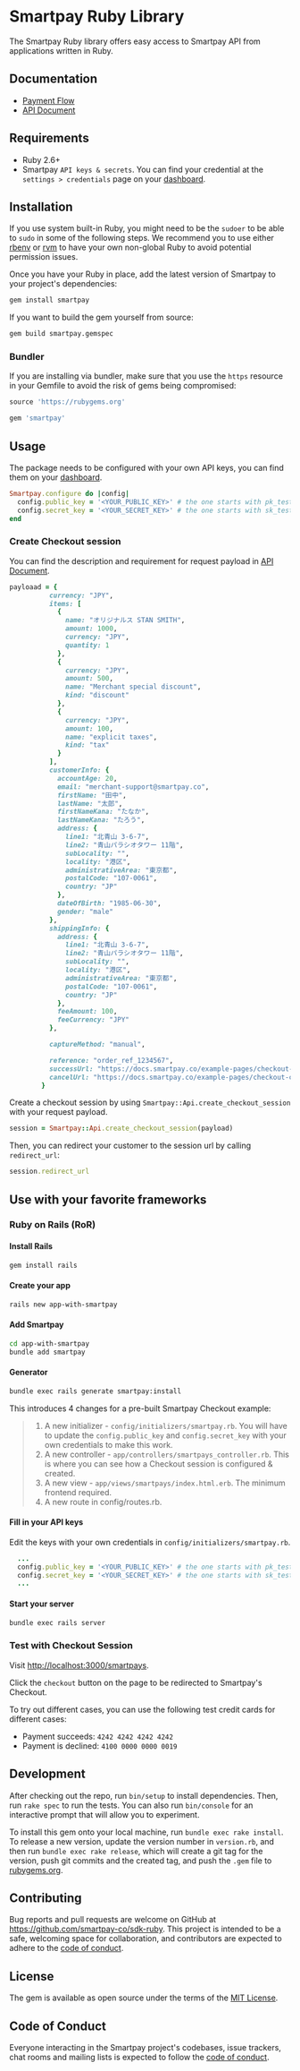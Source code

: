 # Smartpay Ruby Library

The Smartpay Ruby library offers easy access to Smartpay API from applications written in Ruby.

## Documentation

- [Payment Flow](https://docs.smartpay.co/#payment_flow)
- [API Document](https://api-doc.smartpay.co)

## Requirements

- Ruby 2.6+
- Smartpay `API keys & secrets`. You can find your credential at the `settings > credentials` page on your [dashboard](https://dashboard.smartpay.co/settings/credentials).

## Installation

If you use system built-in Ruby, you might need to be the `sudoer` to be able to `sudo` in some of the following steps. We recommend you to use either [rbenv](https://github.com/rbenv/rbenv) or [rvm](https://rvm.io/) to have your own non-global Ruby to avoid potential permission issues.

Once you have your Ruby in place, add the latest version of Smartpay to your project's dependencies:

```sh
gem install smartpay
```

If you want to build the gem yourself from source:

```sh
gem build smartpay.gemspec
```

### Bundler

If you are installing via bundler, make sure that you use the `https` resource in your Gemfile to avoid the risk of gems being compromised:

```ruby
source 'https://rubygems.org'

gem 'smartpay'
```

## Usage

The package needs to be configured with your own API keys, you can find them on your [dashboard](https://dashboard.smartpay.co/settings/credentials).

```ruby
Smartpay.configure do |config|
  config.public_key = '<YOUR_PUBLIC_KEY>' # the one starts with pk_test_
  config.secret_key = '<YOUR_SECRET_KEY>' # the one starts with sk_test_
end
```

### Create Checkout session

You can find the description and requirement for request payload in [API Document](https://api-doc.smartpay.co/#8a3538b1-530c-448c-8bae-4a41cdf0b8fd).

```ruby
payloaad = {
          currency: "JPY",
          items: [
            {
              name: "オリジナルス STAN SMITH",
              amount: 1000,
              currency: "JPY",
              quantity: 1
            },
            {
              currency: "JPY",
              amount: 500,
              name: "Merchant special discount",
              kind: "discount"
            },
            {
              currency: "JPY",
              amount: 100,
              name: "explicit taxes",
              kind: "tax"
            }
          ],
          customerInfo: {
            accountAge: 20,
            email: "merchant-support@smartpay.co",
            firstName: "田中",
            lastName: "太郎",
            firstNameKana: "たなか",
            lastNameKana: "たろう",
            address: {
              line1: "北青山 3-6-7",
              line2: "青山パラシオタワー 11階",
              subLocality: "",
              locality: "港区",
              administrativeArea: "東京都",
              postalCode: "107-0061",
              country: "JP"
            },
            dateOfBirth: "1985-06-30",
            gender: "male"
          },
          shippingInfo: {
            address: {
              line1: "北青山 3-6-7",
              line2: "青山パラシオタワー 11階",
              subLocality: "",
              locality: "港区",
              administrativeArea: "東京都",
              postalCode: "107-0061",
              country: "JP"
            },
            feeAmount: 100,
            feeCurrency: "JPY"
          },

          captureMethod: "manual",

          reference: "order_ref_1234567",
          successUrl: "https://docs.smartpay.co/example-pages/checkout-successful",
          cancelUrl: "https://docs.smartpay.co/example-pages/checkout-canceled"
        }
```

Create a checkout session by using `Smartpay::Api.create_checkout_session` with your request payload.

```ruby
session = Smartpay::Api.create_checkout_session(payload)
```

Then, you can redirect your customer to the session url by calling `redirect_url`:

```ruby
session.redirect_url
```

## Use with your favorite frameworks

### Ruby on Rails (RoR)

#### Install Rails

```sh
gem install rails
```

#### Create your app

```sh
rails new app-with-smartpay
```

#### Add Smartpay

```sh
cd app-with-smartpay
bundle add smartpay
```

#### Generator

```sh
bundle exec rails generate smartpay:install
```

This introduces 4 changes for a pre-built Smartpay Checkout example:

> 1. A new initializer - `config/initializers/smartpay.rb`. You will have to update the `config.public_key` and `config.secret_key` with your own credentials to make this work.
> 2. A new controller - `app/controllers/smartpays_controller.rb`. This is where you can see how a Checkout session is configured & created.
> 3. A new view - `app/views/smartpays/index.html.erb`. The minimum frontend required.
> 4. A new route in config/routes.rb.

#### Fill in your API keys

Edit the keys with your own credentials in `config/initializers/smartpay.rb`.

```ruby
  ...
  config.public_key = '<YOUR_PUBLIC_KEY>' # the one starts with pk_test_
  config.secret_key = '<YOUR_SECRET_KEY>' # the one starts with sk_test_
  ...
```

#### Start your server

```sh
bundle exec rails server
```

### Test with Checkout Session

Visit [http://localhost:3000/smartpays](http://localhost:3000/smartpays).

Click the `checkout` button on the page to be redirected to Smartpay's Checkout.

To try out different cases, you can use the following test credit cards for different cases:

- Payment succeeds: `4242 4242 4242 4242`
- Payment is declined: `4100 0000 0000 0019`

## Development

After checking out the repo, run `bin/setup` to install dependencies. Then, run `rake spec` to run the tests. You can also run `bin/console` for an interactive prompt that will allow you to experiment.

To install this gem onto your local machine, run `bundle exec rake install`. To release a new version, update the version number in `version.rb`, and then run `bundle exec rake release`, which will create a git tag for the version, push git commits and the created tag, and push the `.gem` file to [rubygems.org](https://rubygems.org).

## Contributing

Bug reports and pull requests are welcome on GitHub at https://github.com/smartpay-co/sdk-ruby. This project is intended to be a safe, welcoming space for collaboration, and contributors are expected to adhere to the [code of conduct](https://github.com/smartpay-co/sdk-ruby/blob/master/CODE_OF_CONDUCT.md).

## License

The gem is available as open source under the terms of the [MIT License](https://opensource.org/licenses/MIT).

## Code of Conduct

Everyone interacting in the Smartpay project's codebases, issue trackers, chat rooms and mailing lists is expected to follow the [code of conduct](https://github.com/smartpay-co/sdk-ruby/blob/master/CODE_OF_CONDUCT.md).
